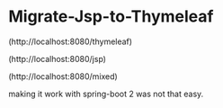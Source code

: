 # Migrate-Jsp-to-Thymeleaf

(http://localhost:8080/thymeleaf)

(http://localhost:8080/jsp)

(http://localhost:8080/mixed)

making it work with spring-boot 2 was not that easy.

